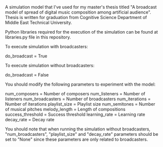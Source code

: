 A simulation model that I've used for my master's thesis titled "A broadcast model of spread of digital music composition among artificial audience".
Thesis is written for graduation from Cognitive Science Department of Middle East Technical University.

Python libraries required for the execution of the simulation can be found at libraries.py file in this repository.

To execute simulation with broadcasters:

  do_broadcast = True

To execute simulation without broadcasters:

  do_broadcast = False

​You should modify the following parameters to experiment with the model:
  
  num_composers = Number of composers
  num_listeners = Number of listeners
  num_broadcasters = Number of broadcasters
  num_iterations = Number of iterations
  playlist_size = Playlist size
  num_semitones = Number of musical pitches
  melody_length = Length of compositions
  success_threshold = Success threshold
  learning_rate = Learning rate
  decay_rate = Decay rate

You should note that when running the simulation without broadcasters, "num_broadcasters", "playlist_size" and "decay_rate" parameters should be set to "None" since these parameters are only related to broadcasters.
